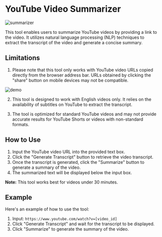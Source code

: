# YouTube Video Summarizer

![summarizer](https://github.com/Yusra-Zafar/YT-video-summarizer/assets/141744510/081cfc8b-a0ec-460e-84b2-da667d6ba349)

This tool enables users to summarize YouTube videos by providing a link to the video. It utilizes natural language processing (NLP) techniques to extract the transcript of the video and generate a concise summary.

## Limitations

1. Please note that this tool only works with YouTube video URLs copied directly from the browser address bar. URLs obtained by clicking the "share" button on mobile devices may not be compatible.

![demo](https://github.com/Yusra-Zafar/YT-video-summarizer/assets/141744510/527611ee-3ca7-4e05-ba08-9c05915acf1e)


2. This tool is designed to work with English videos only. It relies on the availability of subtitles on YouTube to extract the transcript.

3. The tool is optimized for standard YouTube videos and may not provide accurate results for YouTube Shorts or videos with non-standard formats.

## How to Use

1. Input the YouTube video URL into the provided text box.
2. Click the "Generate Transcript" button to retrieve the video transcript.
3. Once the transcript is generated, click the "Summarize" button to generate a summary of the video.
4. The summarized text will be displayed below the input box.

**Note:** This tool works best for videos under 30 minutes.

## Example

Here's an example of how to use the tool:

1. Input: `https://www.youtube.com/watch?v=[video_id]`
2. Click "Generate Transcript" and wait for the transcript to be displayed.
3. Click "Summarize" to generate the summary of the video.

